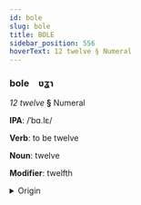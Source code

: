```yaml
---
id: bole
slug: bole
title: BOLE
sidebar_position: 556
hoverText: 12 twelve § Numeral
---
```


### bole&emsp;<span kind="abugida">ʋʓɿ</span>

*12 twelve* **§** Numeral

**IPA**: /ˈbɑ.lɛ/

**Verb**: to be twelve

**Noun**: twelve

**Modifier**: twelfth

<details>
    <summary>Origin</summary>
    Hindi बारह bārah [bäː.ɾɛʱ]<br/>
    <em>Indo-Iranian Language Family</em>
</details>